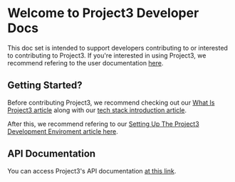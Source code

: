 # Welcome to Project3 Developer Docs
This doc set is intended to support developers contributing to or interested to contributing to Project3. If you're interested in using Project3, we recommend refering to the user documentation [here](../userDocs/home.md).

## Getting Started?

Before contributing Project3, we recommend checking out our [What Is Project3 article](../WhatIsProject3.md) along with our [tech stack introduction article](conceptual/Project3Stack.md).

After this, we recommend refering to our [Setting Up The Project3 Development Enviroment article here](task/basics/developmentEnv.md).

## API Documentation

You can access Project3's API documentation [at this link](/developerDocs/api/flaskAPI.md).